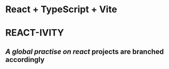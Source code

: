 # React + TypeScript + Vite

# REACT-IVITY

*A global practise on react*
projects are branched accordingly 
- 

